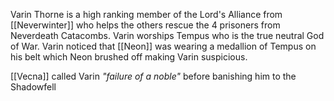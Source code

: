Varin Thorne is a high ranking member of the Lord's Alliance from [[Neverwinter]] who helps the others rescue the 4 prisoners from Neverdeath Catacombs. Varin worships Tempus who is the true neutral God of War. Varin noticed that [[Neon]] was wearing a medallion of Tempus on his belt which Neon brushed off making Varin suspicious.

[[Vecna]] called Varin *"failure of a noble"* before banishing him to the Shadowfell